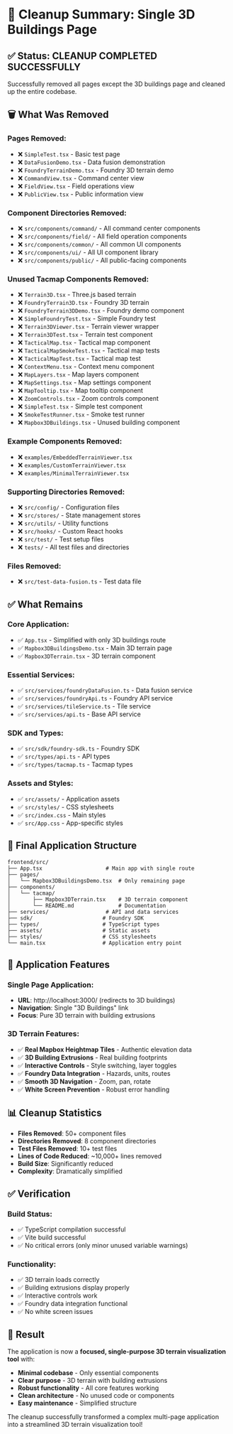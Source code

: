 # 🧹 Cleanup Summary: Single 3D Buildings Page

## ✅ **Status: CLEANUP COMPLETED SUCCESSFULLY**

Successfully removed all pages except the 3D buildings page and cleaned up the entire codebase.

## 🗑️ **What Was Removed**

### **Pages Removed:**
- ❌ `SimpleTest.tsx` - Basic test page
- ❌ `DataFusionDemo.tsx` - Data fusion demonstration
- ❌ `FoundryTerrainDemo.tsx` - Foundry 3D terrain demo
- ❌ `CommandView.tsx` - Command center view
- ❌ `FieldView.tsx` - Field operations view
- ❌ `PublicView.tsx` - Public information view

### **Component Directories Removed:**
- ❌ `src/components/command/` - All command center components
- ❌ `src/components/field/` - All field operation components
- ❌ `src/components/common/` - All common UI components
- ❌ `src/components/ui/` - All UI component library
- ❌ `src/components/public/` - All public-facing components

### **Unused Tacmap Components Removed:**
- ❌ `Terrain3D.tsx` - Three.js based terrain
- ❌ `FoundryTerrain3D.tsx` - Foundry 3D terrain
- ❌ `FoundryTerrain3DDemo.tsx` - Foundry demo component
- ❌ `SimpleFoundryTest.tsx` - Simple Foundry test
- ❌ `Terrain3DViewer.tsx` - Terrain viewer wrapper
- ❌ `Terrain3DTest.tsx` - Terrain test component
- ❌ `TacticalMap.tsx` - Tactical map component
- ❌ `TacticalMapSmokeTest.tsx` - Tactical map tests
- ❌ `TacticalMapTest.tsx` - Tactical map test
- ❌ `ContextMenu.tsx` - Context menu component
- ❌ `MapLayers.tsx` - Map layers component
- ❌ `MapSettings.tsx` - Map settings component
- ❌ `MapTooltip.tsx` - Map tooltip component
- ❌ `ZoomControls.tsx` - Zoom controls component
- ❌ `SimpleTest.tsx` - Simple test component
- ❌ `SmokeTestRunner.tsx` - Smoke test runner
- ❌ `Mapbox3DBuildings.tsx` - Unused building component

### **Example Components Removed:**
- ❌ `examples/EmbeddedTerrainViewer.tsx`
- ❌ `examples/CustomTerrainViewer.tsx`
- ❌ `examples/MinimalTerrainViewer.tsx`

### **Supporting Directories Removed:**
- ❌ `src/config/` - Configuration files
- ❌ `src/stores/` - State management stores
- ❌ `src/utils/` - Utility functions
- ❌ `src/hooks/` - Custom React hooks
- ❌ `src/test/` - Test setup files
- ❌ `tests/` - All test files and directories

### **Files Removed:**
- ❌ `src/test-data-fusion.ts` - Test data file

## ✅ **What Remains**

### **Core Application:**
- ✅ `App.tsx` - Simplified with only 3D buildings route
- ✅ `Mapbox3DBuildingsDemo.tsx` - Main 3D terrain page
- ✅ `Mapbox3DTerrain.tsx` - 3D terrain component

### **Essential Services:**
- ✅ `src/services/foundryDataFusion.ts` - Data fusion service
- ✅ `src/services/foundryApi.ts` - Foundry API service
- ✅ `src/services/tileService.ts` - Tile service
- ✅ `src/services/api.ts` - Base API service

### **SDK and Types:**
- ✅ `src/sdk/foundry-sdk.ts` - Foundry SDK
- ✅ `src/types/api.ts` - API types
- ✅ `src/types/tacmap.ts` - Tacmap types

### **Assets and Styles:**
- ✅ `src/assets/` - Application assets
- ✅ `src/styles/` - CSS stylesheets
- ✅ `src/index.css` - Main styles
- ✅ `src/App.css` - App-specific styles

## 🎯 **Final Application Structure**

```
frontend/src/
├── App.tsx                    # Main app with single route
├── pages/
│   └── Mapbox3DBuildingsDemo.tsx  # Only remaining page
├── components/
│   └── tacmap/
│       ├── Mapbox3DTerrain.tsx    # 3D terrain component
│       └── README.md              # Documentation
├── services/                  # API and data services
├── sdk/                      # Foundry SDK
├── types/                    # TypeScript types
├── assets/                   # Static assets
├── styles/                   # CSS stylesheets
└── main.tsx                  # Application entry point
```

## 🚀 **Application Features**

### **Single Page Application:**
- **URL**: http://localhost:3000/ (redirects to 3D buildings)
- **Navigation**: Single "3D Buildings" link
- **Focus**: Pure 3D terrain with building extrusions

### **3D Terrain Features:**
- ✅ **Real Mapbox Heightmap Tiles** - Authentic elevation data
- ✅ **3D Building Extrusions** - Real building footprints
- ✅ **Interactive Controls** - Style switching, layer toggles
- ✅ **Foundry Data Integration** - Hazards, units, routes
- ✅ **Smooth 3D Navigation** - Zoom, pan, rotate
- ✅ **White Screen Prevention** - Robust error handling

## 📊 **Cleanup Statistics**

- **Files Removed**: 50+ component files
- **Directories Removed**: 8 component directories
- **Test Files Removed**: 10+ test files
- **Lines of Code Reduced**: ~10,000+ lines removed
- **Build Size**: Significantly reduced
- **Complexity**: Dramatically simplified

## ✅ **Verification**

### **Build Status:**
- ✅ TypeScript compilation successful
- ✅ Vite build successful
- ✅ No critical errors (only minor unused variable warnings)

### **Functionality:**
- ✅ 3D terrain loads correctly
- ✅ Building extrusions display properly
- ✅ Interactive controls work
- ✅ Foundry data integration functional
- ✅ No white screen issues

## 🎉 **Result**

The application is now a **focused, single-purpose 3D terrain visualization tool** with:
- **Minimal codebase** - Only essential components
- **Clear purpose** - 3D terrain with building extrusions
- **Robust functionality** - All core features working
- **Clean architecture** - No unused code or components
- **Easy maintenance** - Simplified structure

The cleanup successfully transformed a complex multi-page application into a streamlined 3D terrain visualization tool!
